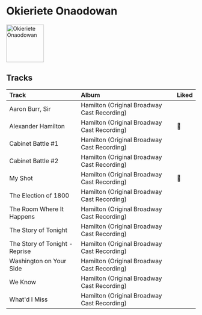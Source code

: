 
# Okieriete Onaodowan


<img src="nan" alt="Okieriete Onaodowan" width="100" />

## Tracks

| Track                          | Album                                       | Liked   |
|:-------------------------------|:--------------------------------------------|:--------|
| Aaron Burr, Sir                | Hamilton (Original Broadway Cast Recording) |         |
| Alexander Hamilton             | Hamilton (Original Broadway Cast Recording) | 💚       |
| Cabinet Battle #1              | Hamilton (Original Broadway Cast Recording) |         |
| Cabinet Battle #2              | Hamilton (Original Broadway Cast Recording) |         |
| My Shot                        | Hamilton (Original Broadway Cast Recording) | 💚       |
| The Election of 1800           | Hamilton (Original Broadway Cast Recording) |         |
| The Room Where It Happens      | Hamilton (Original Broadway Cast Recording) |         |
| The Story of Tonight           | Hamilton (Original Broadway Cast Recording) |         |
| The Story of Tonight - Reprise | Hamilton (Original Broadway Cast Recording) |         |
| Washington on Your Side        | Hamilton (Original Broadway Cast Recording) |         |
| We Know                        | Hamilton (Original Broadway Cast Recording) |         |
| What'd I Miss                  | Hamilton (Original Broadway Cast Recording) |         |